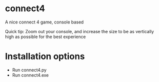 # connect4

A nice connect 4 game, console based


Quick tip: Zoom out your console, and increase the size to be as vertically high as possible for the best experience

# Installation options
 - Run connect4.py
 - Run connect4.exe
